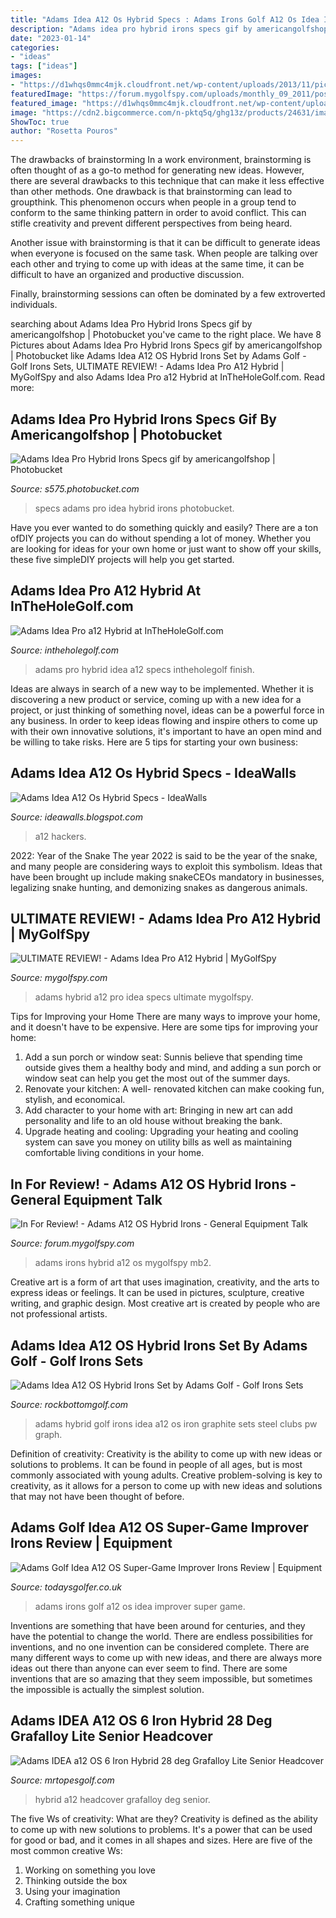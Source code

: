 ```yaml
---
title: "Adams Idea A12 Os Hybrid Specs : Adams Irons Golf A12 Os Idea Improver Super Game"
description: "Adams idea pro hybrid irons specs gif by americangolfshop"
date: "2023-01-14"
categories:
- "ideas"
tags: ["ideas"]
images:
- "https://d1whqs0mmc4mjk.cloudfront.net/wp-content/uploads/2013/11/pic53.jpg"
featuredImage: "https://forum.mygolfspy.com/uploads/monthly_09_2011/post-30-095740300 1317395199.jpg"
featured_image: "https://d1whqs0mmc4mjk.cloudfront.net/wp-content/uploads/2013/11/pic53.jpg"
image: "https://cdn2.bigcommerce.com/n-pktq5q/ghg13z/products/24631/images/846894/30835a-adams-idea-a12-os-6-iron-hybrid-28-deg-grafalloy-lite-senior-headcover-30835a__25735.1507000843.1280.1280.jpg?c=2"
ShowToc: true
author: "Rosetta Pouros"
---
```



The drawbacks of brainstorming
In a work environment, brainstorming is often thought of as a go-to method for generating new ideas. However, there are several drawbacks to this technique that can make it less effective than other methods.
One drawback is that brainstorming can lead to groupthink. This phenomenon occurs when people in a group tend to conform to the same thinking pattern in order to avoid conflict. This can stifle creativity and prevent different perspectives from being heard.

Another issue with brainstorming is that it can be difficult to generate ideas when everyone is focused on the same task. When people are talking over each other and trying to come up with ideas at the same time, it can be difficult to have an organized and productive discussion.

Finally, brainstorming sessions can often be dominated by a few extroverted individuals.

	

		
searching about Adams Idea Pro Hybrid Irons Specs gif by americangolfshop | Photobucket you've came to the right place. We have 8 Pictures about Adams Idea Pro Hybrid Irons Specs gif by americangolfshop | Photobucket like Adams Idea A12 OS Hybrid Irons Set by Adams Golf - Golf Irons Sets, ULTIMATE REVIEW! - Adams Idea Pro A12 Hybrid | MyGolfSpy and also Adams Idea Pro a12 Hybrid at InTheHoleGolf.com. Read more:
		
    
## Adams Idea Pro Hybrid Irons Specs Gif By Americangolfshop | Photobucket

<img loading=lazy src="http://i575.photobucket.com/albums/ss192/americangolfshop/AdamsIdeaProHybridIrons_specs.gif" onerror="this.onerror=null;this.src='https://tse1.mm.bing.net/th?id=OIP.OJ_CgIlDwpEDND3DrjzuqgHaD8&amp;pid=15.1';" alt="Adams Idea Pro Hybrid Irons Specs gif by americangolfshop | Photobucket">

_Source: s575.photobucket.com_

>specs adams pro idea hybrid irons photobucket. 

	

Have you ever wanted to do something quickly and easily? There are a ton ofDIY projects you can do without spending a lot of money. Whether you are looking for ideas for your own home or just want to show off your skills, these five simpleDIY projects will help you get started.

    
## Adams Idea Pro A12 Hybrid At InTheHoleGolf.com

<img loading=lazy src="http://www.intheholegolf.com/img/adams/adams-idea-pro-a12-hybrid-finish.jpg" onerror="this.onerror=null;this.src='https://tse1.mm.bing.net/th?id=OIP.XfCzdrxKaPqAmJkmYEsWSgHaCe&amp;pid=15.1';" alt="Adams Idea Pro a12 Hybrid at InTheHoleGolf.com">

_Source: intheholegolf.com_

>adams pro hybrid idea a12 specs intheholegolf finish. 

	

Ideas are always in search of a new way to be implemented. Whether it is discovering a new product or service, coming up with a new idea for a project, or just thinking of something novel, ideas can be a powerful force in any business. In order to keep ideas flowing and inspire others to come up with their own innovative solutions, it's important to have an open mind and be willing to take risks. Here are 5 tips for starting your own business: 
    
## Adams Idea A12 Os Hybrid Specs - IdeaWalls

<img loading=lazy src="https://d1whqs0mmc4mjk.cloudfront.net/wp-content/uploads/2013/11/pic53.jpg" onerror="this.onerror=null;this.src='https://tse1.mm.bing.net/th?id=OIP.gVFVdVZ98QbNYJF2NUyOLwHaDY&amp;pid=15.1';" alt="Adams Idea A12 Os Hybrid Specs - IdeaWalls">

_Source: ideawalls.blogspot.com_

>a12 hackers. 

	

2022: Year of the Snake
The year 2022 is said to be the year of the snake, and many people are considering ways to exploit this symbolism. Ideas that have been brought up include making snakeCEOs mandatory in businesses, legalizing snake hunting, and demonizing snakes as dangerous animals.

    
## ULTIMATE REVIEW! - Adams Idea Pro A12 Hybrid | MyGolfSpy

<img loading=lazy src="https://www.mygolfspy.com/wp-content/uploads/2011/08/adams-A12-pro-hybrid-specs.png" onerror="this.onerror=null;this.src='https://tse4.mm.bing.net/th?id=OIP.UF4h_KvEQbGBG29llK5_lgHaDn&amp;pid=15.1';" alt="ULTIMATE REVIEW! - Adams Idea Pro A12 Hybrid | MyGolfSpy">

_Source: mygolfspy.com_

>adams hybrid a12 pro idea specs ultimate mygolfspy. 

	

Tips for Improving your Home
There are many ways to improve your home, and it doesn't have to be expensive. Here are some tips for improving your home: 
1. Add a sun porch or window seat: Sunnis believe that spending time outside gives them a healthy body and mind, and adding a sun porch or window seat can help you get the most out of the summer days. 
2. Renovate your kitchen: A well- renovated kitchen can make cooking fun, stylish, and economical. 
3. Add character to your home with art: Bringing in new art can add personality and life to an old house without breaking the bank. 
4. Upgrade heating and cooling: Upgrading your heating and cooling system can save you money on utility bills as well as maintaining comfortable living conditions in your home.

    
## In For Review! - Adams A12 OS Hybrid Irons - General Equipment Talk

<img loading=lazy src="https://forum.mygolfspy.com/uploads/monthly_09_2011/post-30-095740300 1317395199.jpg" onerror="this.onerror=null;this.src='https://tse4.mm.bing.net/th?id=OIP.zvEusdYJ38a8LeG7_SZUiAHaE6&amp;pid=15.1';" alt="In For Review! - Adams A12 OS Hybrid Irons - General Equipment Talk">

_Source: forum.mygolfspy.com_

>adams irons hybrid a12 os mygolfspy mb2. 

	

Creative art is a form of art that uses imagination, creativity, and the arts to express ideas or feelings. It can be used in pictures, sculpture, creative writing, and graphic design. Most creative art is created by people who are not professional artists.

    
## Adams Idea A12 OS Hybrid Irons Set By Adams Golf - Golf Irons Sets

<img loading=lazy src="http://ep.yimg.com/ay/yhst-17159114447480/adams-golf-idea-a12os-4-pw-gw-hybrid-irons-graphite-72.jpg" onerror="this.onerror=null;this.src='https://tse2.mm.bing.net/th?id=OIP.oI1JlzQyqdTLJRAltM4G1AHaJK&amp;pid=15.1';" alt="Adams Idea A12 OS Hybrid Irons Set by Adams Golf - Golf Irons Sets">

_Source: rockbottomgolf.com_

>adams hybrid golf irons idea a12 os iron graphite sets steel clubs pw graph. 

	

Definition of creativity:
Creativity is the ability to come up with new ideas or solutions to problems. It can be found in people of all ages, but is most commonly associated with young adults. Creative problem-solving is key to creativity, as it allows for a person to come up with new ideas and solutions that may not have been thought of before.

    
## Adams Golf Idea A12 OS Super-Game Improver Irons Review | Equipment

<img loading=lazy src="http://images.todaysgolfer.bauercdn.com/upload/65473/images/610x410/adams-golf-a12-os-hybrid-irons.jpg?mode=pad" onerror="this.onerror=null;this.src='https://tse3.mm.bing.net/th?id=OIP.c9pblNh2eOrNyuiE_Yd31QHaE-&amp;pid=15.1';" alt="Adams Golf Idea A12 OS Super-Game Improver Irons Review | Equipment">

_Source: todaysgolfer.co.uk_

>adams irons golf a12 os idea improver super game. 

	

Inventions are something that have been around for centuries, and they have the potential to change the world. There are endless possibilities for inventions, and no one invention can be considered complete. There are many different ways to come up with new ideas, and there are always more ideas out there than anyone can ever seem to find. There are some inventions that are so amazing that they seem impossible, but sometimes the impossible is actually the simplest solution.

    
## Adams IDEA A12 OS 6 Iron Hybrid 28 Deg Grafalloy Lite Senior Headcover

<img loading=lazy src="https://cdn2.bigcommerce.com/n-pktq5q/ghg13z/products/24631/images/846894/30835a-adams-idea-a12-os-6-iron-hybrid-28-deg-grafalloy-lite-senior-headcover-30835a__25735.1507000843.1280.1280.jpg?c=2" onerror="this.onerror=null;this.src='https://tse4.mm.bing.net/th?id=OIP.taUHxqFcFg79tXsEAbLWJAHaHa&amp;pid=15.1';" alt="Adams IDEA a12 OS 6 Iron Hybrid 28 deg Grafalloy Lite Senior Headcover">

_Source: mrtopesgolf.com_

>hybrid a12 headcover grafalloy deg senior. 

	

The five Ws of creativity: What are they?
Creativity is defined as the ability to come up with new solutions to problems. It's a power that can be used for good or bad, and it comes in all shapes and sizes. Here are five of the most common creative Ws: 
1. Working on something you love 
2. Thinking outside the box 
3. Using your imagination 
4. Crafting something unique 

